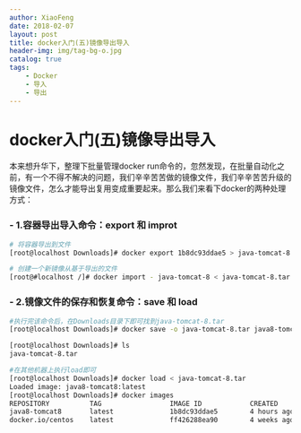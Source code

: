 ```yaml
---
author: XiaoFeng
date: 2018-02-07
layout: post
title: docker入门(五)镜像导出导入
header-img: img/tag-bg-o.jpg
catalog: true
tags:
    - Docker
    - 导入
    - 导出
---
```


# docker入门(五)镜像导出导入
本来想升华下，整理下批量管理docker run命令的，忽然发现，在批量自动化之前，有一个不得不解决的问题，我们辛辛苦苦做的镜像文件，我们辛辛苦苦升级的镜像文件，怎么才能导出复用变成重要起来。那么我们来看下docker的两种处理方式：

### - 1.容器导出导入命令：export 和 improt
```bash
# 将容器导出到文件
[root@localhost Downloads]# docker export 1b8dc93ddae5 > java-tomcat-8.tar

# 创建一个新镜像从基于导出的文件
[root@#localhost /]# docker import - java-tomcat-8 < java-tomcat-8.tar
```

### - 2.镜像文件的保存和恢复命令：save 和 load
```bash
#执行完该命令后，在Downloads目录下即可找到java-tomcat-8.tar
[root@localhost Downloads]# docker save -o java-tomcat-8.tar java8-tomcat8

[root@localhost Downloads]# ls
java-tomcat-8.tar

#在其他机器上执行load即可
[root@localhost Downloads]# docker load < java-tomcat-8.tar
Loaded image: java8-tomcat8:latest
[root@localhost Downloads]# docker images
REPOSITORY          TAG                 IMAGE ID            CREATED             SIZE
java8-tomcat8       latest              1b8dc93ddae5        4 hours ago         804.5 MB
docker.io/centos    latest              ff426288ea90        4 weeks ago         207.2 MB
```
